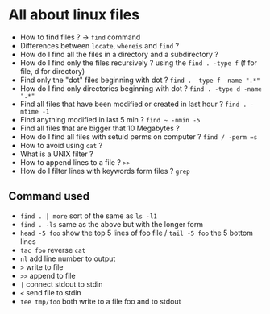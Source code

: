 # All about linux files

* How to find files ? -> `find` command 
* Differences between `locate`, `whereis` and `find` ?
* How do I find all the files in a directory and a subdirectory ?
* How do I find only the files recursively ? using the `find . -type f` (f for file, d for directory)
* Find only the "dot" files beginning with dot ? `find . -type f -name ".*"`
* How do I find only directories beginning with dot ? `find . -type d -name ".*"`
* Find all files that have been modified or created in last hour ? `find . -mtime -1`
* Find anything modified in last 5 min ? `find ~ -nmin -5`
* Find all files that are bigger that 10 Megabytes ?
* How do I find all files with setuid perms on computer ? `find / -perm =s`
* How to avoid using `cat` ? 
* What is a UNIX filter ? 
* How to append lines to a file ?  `>>`
* How do I filter lines with keywords form files ? `grep`

## Command used

* `find . | more` sort of the same as `ls -l1`
* `find . -ls` same as the above but with the longer form
* `head -5 foo` show the top 5 lines of foo file / `tail -5 foo` the 5 bottom lines
* `tac foo` reverse `cat`
* `nl` add line number to output
* `>` write to file
* `>>` append to file
* `|` connect stdout to stdin
* `<` send file to stdin
* `tee tmp/foo` both write to a file foo and to stdout

